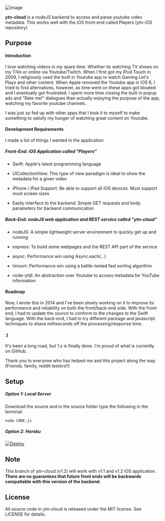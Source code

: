 ![image](https://github.com/nextseto/ytn-cloud/blob/master/assets/header-ytn-cloud.png)

**ytn-cloud** is a nodeJS backend to access and parse youtube video metadata. This works well with the iOS front-end called Players (ytn-iOS repository)

## Purpose

#### Introduction

I love watching videos in my spare time. Whether its watching TV shows on my TiVo or online via Youtube/Twitch. When I first got my iPod Touch in 2009, I religiously used the built in Youtube app to watch Gaming Let's Plays and other content. When Apple removed the Youtube app in iOS 6, I tried to find alternatives, however, as time went on these apps got bloated and I eventually got frustrated. I spent more time closing the built in popup ads and "Rate me!" dialogues than actually enjoying the purpose of the app, watching my favorite youtube channels.

I was just so fed up with other apps that I took it to myself to make something to satisfy my hunger of watching great content on Youtube.

#### Development Requirements

I made a list of things I wanted in the application:

##### Front-End: iOS Application called "Players"

- Swift: Apple's latest programming language

- UICollectionView: This type of view paradigm is ideal to show the metadata for a given video

- iPhone / iPad Support: Be able to support all iOS devices. Must support most screen sizes

- Easily interface to the backend: Simple GET requests and body parameters for backend communication

##### Back-End: nodeJS web application and REST service called "ytn-cloud"

- nodeJS: A simple lightweight server environment to quickly get up and running

- express: To build some webpages and the REST API part of the service

- async: Performance win using Async.each(...)

- timsort: Performance win using a battle-tested fast sorting algorithm

- node-ytdl: An abstraction over Youtube to access metadata for YouTube information

#### Roadmap

Now, I wrote this in 2014 and I've been slowly working on it to improve its performance and reliability on both the front/back-end side. With the front-end, I had to update the source to conform to the changes to the Swift language. With the back-end, I had to try different package and javascript techniques to shave milliseconds off the processing/response time.

#### :)

It's been a long road, but 1.x is finally done. I'm proud of what is currently on GitHub.

Thank you to everyone who has helped me and this project along the way. (Friends, family, reddit testers!!)

## Setup

##### Option 1: Local Server

Download the source and in the source folder type the following in the terminal:

```
node CORE.js
```

##### Option 2: Heroku

[![Deploy](https://www.herokucdn.com/deploy/button.png)](https://heroku.com/deploy)

## Note

This branch of ytn-cloud (v1.2) will work with v1.1 and v1.2 iOS application. **There are no guarantees that future front ends will be backwards compatiable with this version of the backend.**

## License

All source code in ytn-cloud is released under the MIT license. See LICENSE for details.